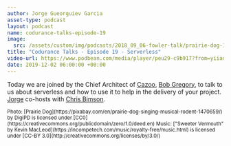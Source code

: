 ```yaml
---
author: Jorge Gueorguiev Garcia
asset-type: podcast
layout: podcast
name: codurance-talks-episode-19
image: 
  src: /assets/custom/img/podcasts/2018_09_06-fowler-talk/prairie-dog-1470659_1280.jpg
title: "Codurance Talks - Episode 19 - Serverless"
video-url: https://www.podbean.com/media/player/peu29-c9b917?from=yiiadmin&download=1&version=1&vjs=1&skin=1&auto=0&share=1&fonts=Helvetica&download=1&rtl=0&pbad=1
date: 2019-12-02 06:00:00 +00:00
---
```


Today we are joined by the Chief Architect of [Cazoo](https://www.cazoo.co.uk), [Bob Gregory](https://twitter.com/bob_the_mighty), to talk to us about serverless and how to use it to help in the delivery of your project. [Jorge](https://codurance.com/publications/author/jorge-gueorguiev-garcia/) co-hosts with [Chris Bimson](https://github.com/christopher-bimson).


<small>
  Photo: [Prairie Dog](https://pixabay.com/en/prairie-dog-singing-musical-rodent-1470659/) by DigiPD is licensed under [CC0](https://creativecommons.org/publicdomain/zero/1.0/deed.en)
</small>
  
<small>
  Music: ["Sweeter Vermouth" by Kevin MacLeod](https://incompetech.com/music/royalty-free/music.html) is licensed under [CC-BY 3.0](http://creativecommons.org/licenses/by/3.0/)
</small>
